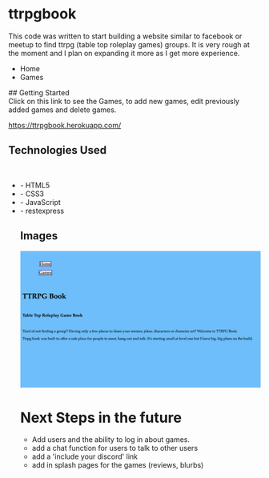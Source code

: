 # ttrpgbook

This code was written to start building a website similar to facebook or meetup to find ttrpg (table top roleplay games) groups.
It is very rough at the moment and I plan on expanding it more as I get more experience.

<ul>
<li>Home
<li>Games
</ul>
## Getting Started
<br>
Click on this link to see the Games, to add new games, edit previously added games and delete games.

https://ttrpgbook.herokuapp.com/

## Technologies Used
<br>
<ul>
<li>- HTML5
<li>- CSS3
<li>- JavaScript
<li>- restexpress
<br>

## Images
![ttrpgbook](https://github.com/EWalles/ttrpgbook/blob/main/ttrpgbook1.png)



<h1>Next Steps in the future</h1>
<ul>
<li> Add users and the ability to log in about games.
<li> add a chat function for users to talk to other users
<li> add a 'include your discord' link
<li> add in splash pages for the games (reviews, blurbs)
</ul>

